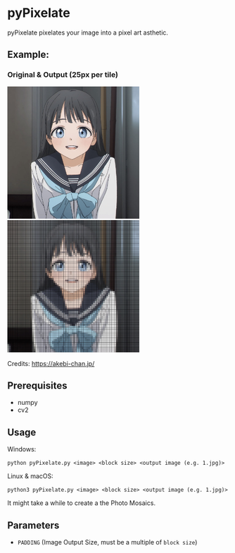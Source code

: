# pyPixelate
 pyPixelate pixelates your image into a pixel art asthetic.

## Example:
### Original & Output (25px per tile)
<p float="left">
<img src="target.jpg" height="300px" /><img src="output.jpg" height="300px" />
</p>

Credits: <a href="https://akebi-chan.jp/">https://akebi-chan.jp/</a>

## Prerequisites

- numpy
- cv2

## Usage

Windows:
```console
python pyPixelate.py <image> <block size> <output image (e.g. 1.jpg)>
```

Linux & macOS:
```console
python3 pyPixelate.py <image> <block size> <output image (e.g. 1.jpg)>
```

It might take a while to create a the Photo Mosaics.

## Parameters
- `PADDING` (Image Output Size, must be a multiple of `block size`)


